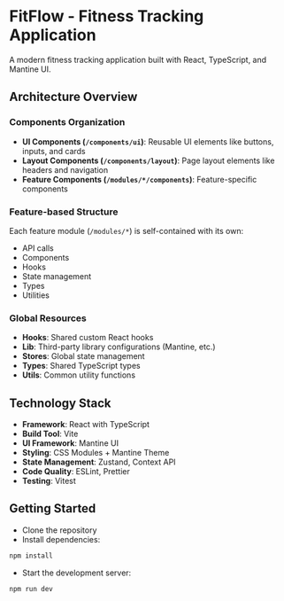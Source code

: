 # FitFlow - Fitness Tracking Application

A modern fitness tracking application built with React, TypeScript, and Mantine UI.

## Architecture Overview

### Components Organization

- **UI Components (`/components/ui`)**: Reusable UI elements like buttons, inputs, and cards
- **Layout Components (`/components/layout`)**: Page layout elements like headers and navigation
- **Feature Components (`/modules/*/components`)**: Feature-specific components

### Feature-based Structure

Each feature module (`/modules/*`) is self-contained with its own:

- API calls
- Components
- Hooks
- State management
- Types
- Utilities

### Global Resources

- **Hooks**: Shared custom React hooks
- **Lib**: Third-party library configurations (Mantine, etc.)
- **Stores**: Global state management
- **Types**: Shared TypeScript types
- **Utils**: Common utility functions

## Technology Stack

- **Framework**: React with TypeScript
- **Build Tool**: Vite
- **UI Framework**: Mantine UI
- **Styling**: CSS Modules + Mantine Theme
- **State Management**: Zustand, Context API
- **Code Quality**: ESLint, Prettier
- **Testing**: Vitest

## Getting Started

- Clone the repository
- Install dependencies:

```bash
npm install
```

- Start the development server:

```bash
npm run dev
```
